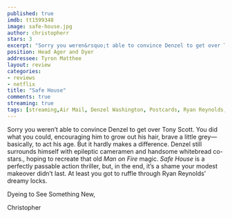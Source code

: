 ```yaml
---
published: true
imdb: tt1599348
image: safe-house.jpg
author: christopherr
stars: 3 
excerpt: "Sorry you weren&rsquo;t able to convince Denzel to get over Tony Scott. You did what you could, encouraging him to grow out his hair, brave a little grey&mdash;basically, to act his age. But it hardly makes a difference. Denzel still surrounds himself with epileptic cameramen and handsome whitebread co-stars., hoping to recreate that old <em>Man on Fire</em> magic."
position: Head Ager and Dyer
addressee: Tyron Matthee
layout: review
categories:
- reviews
- netflix
title: "Safe House"
comments: true
streaming: true
tags: [streaming,Air Mail, Denzel Washington, Postcards, Ryan Reynolds, Safe House, Tony Scott]
---
```

<p>Sorry you weren&rsquo;t able to convince Denzel to get over Tony Scott. You did what you could, encouraging him to grow out his hair, brave a little grey&mdash;basically, to act his age. But it hardly makes a difference. Denzel still surrounds himself with epileptic cameramen and handsome whitebread co-stars., hoping to recreate that old <em>Man on Fire</em> magic.  <em>Safe House</em> is a perfectly passable action thriller, but, in the end, it&rsquo;s a shame your modest makeover didn&rsquo;t last. At least you got to ruffle through Ryan Reynolds&rsquo; dreamy locks.</p>
<p>Dyeing to See Something New,</p>
<p>Christopher</p>
